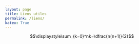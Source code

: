 ```yaml
---
layout: page
title: Liens utiles
permalink: /liens/
katex: True
---
```




$$\displaystyle\sum_{k=0}^nk=\dfrac{n(n+1)}{2}$$